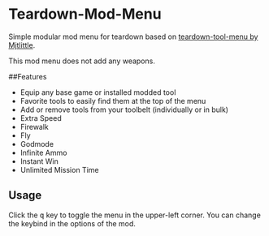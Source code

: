 # Teardown-Mod-Menu
Simple modular mod menu for teardown based on <a href=https://github.com/Mjtlittle/teardown-tool-menu>teardown-tool-menu by Mjtlittle</a>.

This mod menu does not add any weapons.

##Features
- Equip any base game or installed modded tool
- Favorite tools to easily find them at the top of the menu
- Add or remove tools from your toolbelt (individually or in bulk)
- Extra Speed
- Firewalk
- Fly
- Godmode
- Infinite Ammo
- Instant Win
- Unlimited Mission Time

## Usage
Click the <kbd>q</kbd> key to toggle the menu in the upper-left corner. You can change the keybind in the options of the mod.

